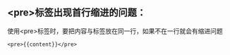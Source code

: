 ## \<pre>标签出现首行缩进的问题：

使用\<pre></pre>标签时，要把内容与标签放在同一行，如果不在一行就会有缩进问题

```
<pre>{{content}}</pre>
```

